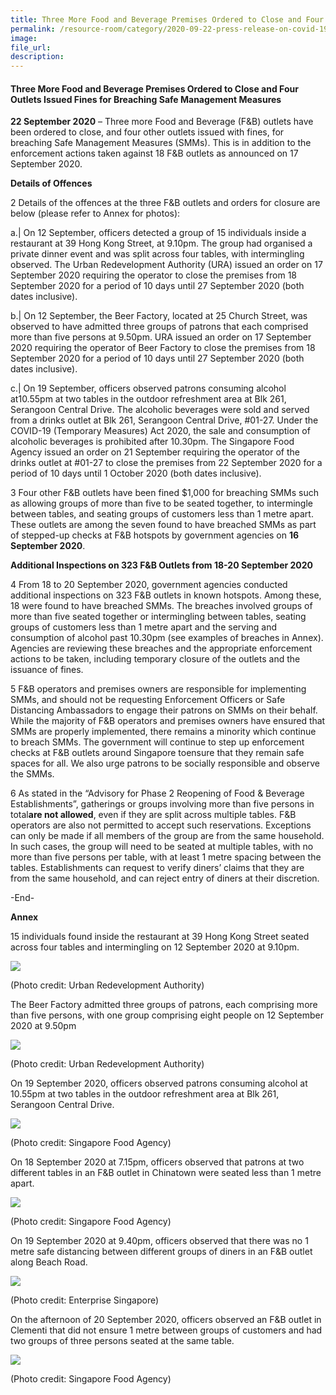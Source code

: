 ```yaml
---
title: Three More Food and Beverage Premises Ordered to Close and Four Outlets Issued Fines for Breaching Safe Management Measures
permalink: /resource-room/category/2020-09-22-press-release-on-covid-19/
image: 
file_url:
description: 
---
```


#### Three More Food and Beverage Premises Ordered to Close and Four Outlets Issued Fines for Breaching Safe Management Measures

**22 September 2020** – Three more Food and Beverage (F&B) outlets have been ordered to close, and four other outlets issued with fines, for breaching Safe Management Measures (SMMs). This is in addition to the enforcement actions taken against 18 F&B outlets as announced on 17 September 2020.

**Details of Offences**

2 Details of the offences at the three F&B outlets and orders for closure are below (please refer to Annex for photos):

a.|  On 12 September, officers detected a group of 15 individuals inside a restaurant at 39 Hong Kong Street, at 9.10pm. The group had organised a private dinner event and was split across four tables, with intermingling observed. The Urban Redevelopment Authority (URA) issued an order on 17 September 2020 requiring the operator to close the premises from 18 September 2020 for a period of 10 days until 27 September 2020 (both dates inclusive).

b.|  On 12 September, the Beer Factory, located at 25 Church Street, was observed to have admitted three groups of patrons that each comprised more than five persons at 9.50pm. URA issued an order on 17 September 2020 requiring the operator of Beer Factory to close the premises from 18 September 2020 for a period of 10 days until 27 September 2020 (both dates inclusive).

c.|  On 19 September, officers observed patrons consuming alcohol at10.55pm at two tables in the outdoor refreshment area at Blk 261, Serangoon Central Drive. The alcoholic beverages were sold and served from a drinks outlet at Blk 261, Serangoon Central Drive, #01-27. Under the COVID-19 (Temporary Measures) Act 2020, the sale and consumption of alcoholic beverages is prohibited after 10.30pm. The Singapore Food Agency issued an order on 21 September requiring the operator of the drinks outlet at #01-27 to close the premises from 22 September 2020 for a period of 10 days until 1 October 2020 (both dates inclusive).

3  Four other F&B outlets have been fined $1,000 for breaching SMMs such as allowing groups of more than five to be seated together, to intermingle between tables, and seating groups of customers less than 1 metre apart. These outlets are among the seven found to have breached SMMs as part of stepped-up checks at F&B hotspots by government agencies on **16 September 2020**.

**Additional Inspections on 323 F&B Outlets from 18-20 September 2020**

4  From 18 to 20 September 2020, government agencies conducted additional inspections on 323 F&B outlets in known hotspots. Among these, 18 were found to have breached SMMs. The breaches involved groups of more than five seated together or intermingling between tables, seating groups of customers less than 1 metre apart and the serving and consumption of alcohol past 10.30pm (see examples of breaches in Annex). Agencies are reviewing these breaches and the appropriate enforcement actions to be taken, including temporary closure of the outlets and the issuance of fines.

5 F&B operators and premises owners are responsible for implementing SMMs, and should not be requesting Enforcement Officers or Safe Distancing Ambassadors to engage their patrons on SMMs on their behalf. While the majority of F&B operators and premises owners have ensured that SMMs are properly implemented, there remains a minority which continue to breach SMMs. The government will continue to step up enforcement checks at F&B outlets around Singapore toensure that they remain safe spaces for all. We also urge patrons to be socially responsible and observe the SMMs.

6 As stated in the “Advisory for Phase 2 Reopening of Food & Beverage Establishments”, gatherings or groups involving more than five persons in total**are not allowed**, even if they are split across multiple tables. F&B operators are also not permitted to accept such reservations. Exceptions can only be made if all members of the group are from the same household. In such cases, the group will need to be seated at multiple tables, with no more than five persons per table, with at least 1 metre spacing between the tables. Establishments can request to verify diners’ claims that they are from the same household, and can reject entry of diners at their discretion.

-End-

**Annex**

15 individuals found inside the restaurant at 39 Hong Kong Street seated across four tables and intermingling on 12 September 2020 at 9.10pm.

![](https://www.mse.gov.sg/images/default-source/default-album/speeches/22-sep-press-release/22-sep-1.jpg)

(Photo credit: Urban Redevelopment Authority)

  

The Beer Factory admitted three groups of patrons, each comprising more than five persons, with one group comprising eight people on 12 September 2020 at 9.50pm

![](https://www.mse.gov.sg/images/default-source/default-album/speeches/22-sep-press-release/22-sep-2.jpg)

(Photo credit: Urban Redevelopment Authority)

  

On 19 September 2020, officers observed patrons consuming alcohol at 10.55pm at two tables in the outdoor refreshment area at Blk 261, Serangoon Central Drive.

![](https://www.mse.gov.sg/images/default-source/default-album/speeches/22-sep-press-release/22-sep-3.jpg)

(Photo credit: Singapore Food Agency)

  

On 18 September 2020 at 7.15pm, officers observed that patrons at two different tables in an F&B outlet in Chinatown were seated less than 1 metre apart.

![](https://www.mse.gov.sg/images/default-source/default-album/speeches/22-sep-press-release/22-sep-4.jpg)

(Photo credit: Singapore Food Agency)

  

On 19 September 2020 at 9.40pm, officers observed that there was no 1 metre safe distancing between different groups of diners in an F&B outlet along Beach Road.

![](https://www.mse.gov.sg/images/default-source/default-album/speeches/22-sep-press-release/22-sep-5.jpg)

(Photo credit: Enterprise Singapore)

  

On the afternoon of 20 September 2020, officers observed an F&B outlet in Clementi that did not ensure 1 metre between groups of customers and had two groups of three persons seated at the same table.

![](https://www.mse.gov.sg/images/default-source/default-album/speeches/22-sep-press-release/22-sep-6.jpg)

(Photo credit: Singapore Food Agency)
